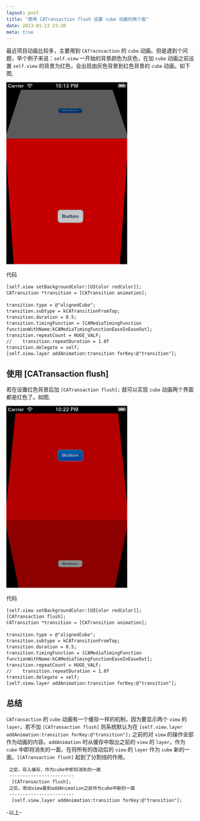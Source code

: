 ```yaml
---
layout: post
title: "使用 CATransaction flush 设置 cube 动画的两个面"
date: 2013-01-23 23:20
meta: true
---
```

最近项目动画比较多，主要用到 `CATracnsaction` 的 `cube` 动画。但是遇到个问题，举个例子来说：`self.view` 一开始的背景颜色为灰色，在加 `cube` 动画之前设置 `self.view` 的背景为红色，会出现由灰色背景到红色背景的 `cube` 动画。如下图,  
  
![](/images/blog-images/2013-1-23/noFlush.png)  

代码  

```objc
[self.view setBackgroundColor:[UIColor redColor]];
CATransition *transition = [CATransition animation];

transition.type = @"alignedCube";
transition.subtype = kCATransitionFromTop;
transition.duration = 0.5;
transition.timingFunction = [CAMediaTimingFunction functionWithName:kCAMediaTimingFunctionEaseInEaseOut];
transition.repeatCount = HUGE_VALF;
//    transition.repeatDuration = 1.0f
transition.delegate = self;
[self.view.layer addAnimation:transition forKey:@"transition"];
``` 
  
## 使用 [CATransaction flush]
若在设置红色背景后加 `[CATransaction flush];` 就可以实现 `cube` 动画两个界面都是红色了。如图,  

![](/images/blog-images/2013-1-23/withFlush.png)  

代码   
 
```objc
[self.view setBackgroundColor:[UIColor redColor]];
[CATransaction flush];
CATransition *transition = [CATransition animation];
    
transition.type = @"alignedCube";
transition.subtype = kCATransitionFromTop;
transition.duration = 0.5;
transition.timingFunction = [CAMediaTimingFunction functionWithName:kCAMediaTimingFunctionEaseInEaseOut];
transition.repeatCount = HUGE_VALF;
//    transition.repeatDuration = 1.0f
transition.delegate = self;
[self.view.layer addAnimation:transition forKey:@"transition"];
```
  
## 总结  
`CATransaction` 的 `cube` 动画有一个缓存一样的机制，因为要显示两个 `view` 的 `layer`，若不加 `[CATransaction flush]` 则系统默认为在 `[self.view.layer addAnimation:transition forKey:@"transition"];` 之前的对 `view` 的操作全部作为动画的内容。`addAnimation` 时从缓存中取出之前的 `view` 的 `layer`，作为 `cube` 中即将消失的一面，在将所有的改动后的 `view` 的 `layer` 作为 `cube` 新的一面。`[CATransaction flush]` 起到了分割线的作用。
     
     之前，存入缓存，作为cube中即将消失的一面
     ------------------------
      [CATransaction flush];
     之后，改动view直到addAnimation之前作为cube中新的一面
     ------------------------
      [self.view.layer addAnimation:transition forKey:@"transition"];

-以上-
